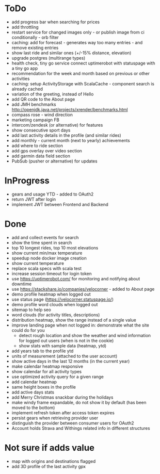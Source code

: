 # ToDo
- add progress bar when searching for prices
- add throttling
- restart service for changed images only - or publish image from ci conditionally - orb filter
- caching: add for forecast - generates way too many entries - and remove existing entries
- show last ride and similar ones (+/-15% distance, elevation)
- upgrade postgres (multirange types)
- health check, tiny go service connect uptimerobot with statuspage with a tiny go app
- recommendation for the week and month based on previous or other activities
- caching: setup ActivityStorage with ScalaCache - component search is already cached
- variation of the greeting, instead of Hello
- add QR code to the About page 
- add JMH benchmarks http://openjdk.java.net/projects/xrender/benchmarks.html
- compass rose - wind direction
- marketing campaign FB
- intercom/zendesk (or alternative) for features
- show consecutive sport days
- add last activity details in the profile (and similar rides)
- add monthly - current month (next to yearly) achievements
- add where to ride section
- add gps overlay over video section
- add garmin data field section
- PubSub (pusher or alternative) for updates

# InProgress
- gears and usage YTD - added to OAuth2
- return JWT after login
- implement JWT between Frontend and Backend

# Done
- add and collect events for search
- show the time spent in search
- top 10 longest rides, top 10 most elevations 
- show current min/max temperature
- speedup node docker image creation
- show current temperature
- replace scala specs with scala test
- increase session timeout for login token
- use https://uptimerobot.com/ for monitoring and notifying about downtime
- use https://stackshare.io/companies/velocorner - added to About page
- demo profile heatmap when logged out
- use status page (https://velocorner.statuspage.io/)
- demo profile word clouds when logged out
- sitemap to help seo
- word clouds (for activity titles, descriptions)
- distribution heatmap, show the range instead of a single value
- improve landing page when not logged in: demonstrate what the site could do for you
  * detect rough location and show the weather and wind information for logged out users (when is not in the cookie)
  * show stats with sample data (heatmap, ytd)
- add years tab to the profile ytd
- units of measurement (attached to the user account)
- show active days in the last 12 months (in the current year)
- make calendar heatmap responsive
- show calendar for all activity types
- use optimized activity query for a given range
- add calendar heatmap
- same height boxes in the profile
- add active days stats
- add Merry Christmas snackbar during the holidays
- make windy frame expandable, do not show it by default (has been moved to the bottom)
- implement refresh token after access token expires
- persist gears when retrieving provider user
- distinguish the provider between consumer users for OAuth2
- Account holds Strava and Withings related info in different structures

# Not sure if adds value
- map with origins and destinations flagged
- add 3D profile of the last activity gpx

